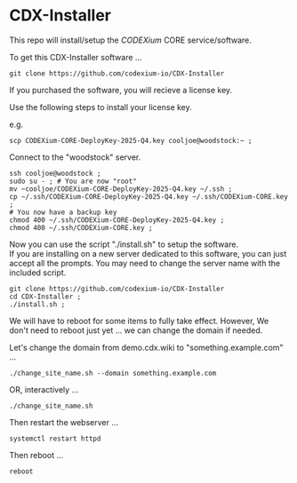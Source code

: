 # CDX-Installer

This repo will install/setup the _CODEXium_ CORE service/software.

To get this CDX-Installer software ...

```
git clone https://github.com/codexium-io/CDX-Installer
```

If you purchased the software, you will recieve a license key.

Use the following steps to install your license key.

e.g.
```
scp CODEXium-CORE-DeployKey-2025-Q4.key cooljoe@woodstock:~ ;
```

Connect to the "woodstock" server.

```
ssh cooljoe@woodstock ;
sudo su - ; # You are now "root"
mv ~cooljoe/CODEXium-CORE-DeployKey-2025-Q4.key ~/.ssh ;
cp ~/.ssh/CODEXium-CORE-DeployKey-2025-Q4.key ~/.ssh/CODEXium-CORE.key ;
# You now have a backup key
chmod 400 ~/.ssh/CODEXium-CORE-DeployKey-2025-Q4.key ;
chmod 400 ~/.ssh/CODEXium-CORE.key ;
```

Now you can use the script "./install.sh" to setup the software.  
If you are installing on a new server dedicated to this software,
you can just accept all the prompts.
You may need to change the server name with the included script.

```
git clone https://github.com/codexium-io/CDX-Installer
cd CDX-Installer ;
./install.sh ;
```

We will have to reboot for some items to fully take effect.
However, We don't need to reboot just yet ... we can change the domain if needed.

Let's change the domain from demo.cdx.wiki to "something.example.com" ...

```
./change_site_name.sh --domain something.example.com
```

OR, interactively ...

```
./change_site_name.sh
```

Then restart the webserver ...

```
systemctl restart httpd
```

Then reboot ...

```
reboot
```



